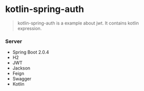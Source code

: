 # kotlin-spring-auth

> kotlin-spring-auth is a example about jwt. It contains kotlin expression.

### Server
- Spring Boot 2.0.4
- H2
- JWT
- Jackson
- Feign
- Swagger
- Kotlin

